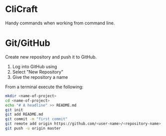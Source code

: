 # CliCraft
Handy commands when working from command line.

# Git/GitHub
Create new repository and push it to GitHub.

1. Log into GitHub using <user-name>
2. Select "New Repository" 
3. Give the repository a name <repository-name>

From a terminal execute the following:

```bash
mkdir <name-of-project>
cd <name-of-project>
echo "# A headline" >> README.md
git init
git add README.md
git commit -m "first commit"
git remote add origin https://github.com/<user-name>/<repository-name>.git
git push -u origin master
```

